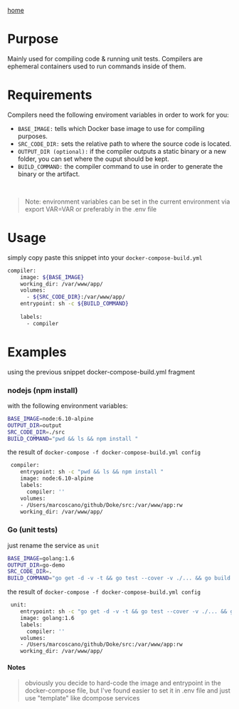 [home](../README.md)

# Purpose
Mainly used for compiling code & running unit tests. Compilers are ephemeral containers used to run commands inside of them. 


# Requirements
Compilers need the following enviroment variables in order to work for you:


- `BASE_IMAGE:` tells which Docker base image to use for compiling purposes.
- `SRC_CODE_DIR:`  sets the relative path to where the source code is located.
- `OUTPUT_DIR (optional):` if the compiler outputs a static binary or a new folder, you can set where the ouput should be kept.
- `BUILD_COMMAND:` the compiler command to use in order to generate the binary or the artifact.

<br>

> Note: environment variables can be set in the current environment via export VAR=VAR or preferably in the .env file 


# Usage

simply copy paste this snippet into your `docker-compose-build.yml`

```bash
compiler:
    image: ${BASE_IMAGE}
    working_dir: /var/www/app/
    volumes:
      - ${SRC_CODE_DIR}:/var/www/app/
    entrypoint: sh -c ${BUILD_COMMAND}
    
    labels:
      - compiler
```



# Examples
using the previous snippet docker-compose-build.yml fragment
 
### nodejs (npm install)

with the following environment variables:
```bash
BASE_IMAGE=node:6.10-alpine 
OUTPUT_DIR=output
SRC_CODE_DIR=./src
BUILD_COMMAND="pwd && ls && npm install "
```

the result of `docker-compose -f docker-compose-build.yml config`
```bash
 compiler:
    entrypoint: sh -c "pwd && ls && npm install "
    image: node:6.10-alpine
    labels:
      compiler: ''
    volumes:
    - /Users/marcoscano/github/Doke/src:/var/www/app:rw
    working_dir: /var/www/app/
```

### Go (unit tests)
just rename the service as `unit`
```bash
BASE_IMAGE=golang:1.6
OUTPUT_DIR=go-demo
SRC_CODE_DIR=.
BUILD_COMMAND="go get -d -v -t && go test --cover -v ./... && go build -v -o go-demo"
```


the result of `docker-compose -f docker-compose-build.yml config`
```bash
 unit:
    entrypoint: sh -c "go get -d -v -t && go test --cover -v ./... && go build -v -o go-demo"
    image: golang:1.6
    labels:
      compiler: ''
    volumes:
    - /Users/marcoscano/github/Doke/src:/var/www/app:rw
    working_dir: /var/www/app/
```


#### Notes
> obviously you decide to hard-code the image and entrypoint in the docker-compose file, but I've found easier to set it in .env file and just use "template" like dcompose services 
